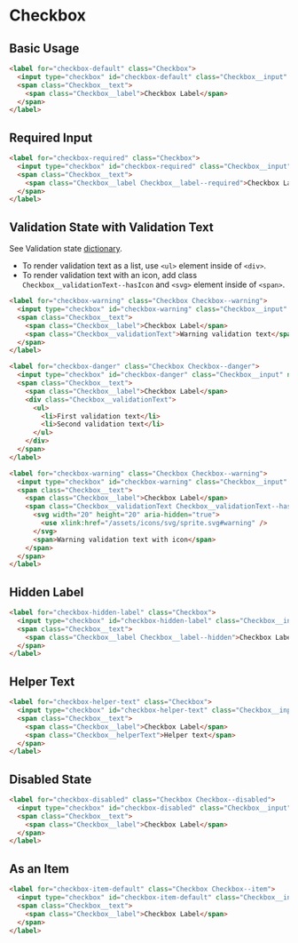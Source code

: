 # Checkbox

## Basic Usage

```html
<label for="checkbox-default" class="Checkbox">
  <input type="checkbox" id="checkbox-default" class="Checkbox__input" name="default" />
  <span class="Checkbox__text">
    <span class="Checkbox__label">Checkbox Label</span>
  </span>
</label>
```

## Required Input

```html
<label for="checkbox-required" class="Checkbox">
  <input type="checkbox" id="checkbox-required" class="Checkbox__input" name="required" required />
  <span class="Checkbox__text">
    <span class="Checkbox__label Checkbox__label--required">Checkbox Label</span>
  </span>
</label>
```

## Validation State with Validation Text

See Validation state [dictionary][dictionary-validation].

- To render validation text as a list, use `<ul>` element inside of `<div>`.
- To render validation text with an icon, add class `Checkbox__validationText--hasIcon` and `<svg>` element inside of `<span>`.

```html
<label for="checkbox-warning" class="Checkbox Checkbox--warning">
  <input type="checkbox" id="checkbox-warning" class="Checkbox__input" name="warning" />
  <span class="Checkbox__text">
    <span class="Checkbox__label">Checkbox Label</span>
    <span class="Checkbox__validationText">Warning validation text</span>
  </span>
</label>

<label for="checkbox-danger" class="Checkbox Checkbox--danger">
  <input type="checkbox" id="checkbox-danger" class="Checkbox__input" name="danger" />
  <span class="Checkbox__text">
    <span class="Checkbox__label">Checkbox Label</span>
    <div class="Checkbox__validationText">
      <ul>
        <li>First validation text</li>
        <li>Second validation text</li>
      </ul>
    </div>
  </span>
</label>

<label for="checkbox-warning" class="Checkbox Checkbox--warning">
  <input type="checkbox" id="checkbox-warning" class="Checkbox__input" name="warning" />
  <span class="Checkbox__text">
    <span class="Checkbox__label">Checkbox Label</span>
    <span class="Checkbox__validationText Checkbox__validationText--hasIcon">
      <svg width="20" height="20" aria-hidden="true">
        <use xlink:href="/assets/icons/svg/sprite.svg#warning" />
      </svg>
      <span>Warning validation text with icon</span>
    </span>
  </span>
</label>
```

## Hidden Label

```html
<label for="checkbox-hidden-label" class="Checkbox">
  <input type="checkbox" id="checkbox-hidden-label" class="Checkbox__input" name="hiddenLabel" required />
  <span class="Checkbox__text">
    <span class="Checkbox__label Checkbox__label--hidden">Checkbox Label</span>
  </span>
</label>
```

## Helper Text

```html
<label for="checkbox-helper-text" class="Checkbox">
  <input type="checkbox" id="checkbox-helper-text" class="Checkbox__input" name="helperText" />
  <span class="Checkbox__text">
    <span class="Checkbox__label">Checkbox Label</span>
    <span class="Checkbox__helperText">Helper text</span>
  </span>
</label>
```

## Disabled State

```html
<label for="checkbox-disabled" class="Checkbox Checkbox--disabled">
  <input type="checkbox" id="checkbox-disabled" class="Checkbox__input" name="disabled" disabled />
  <span class="Checkbox__text">
    <span class="Checkbox__label">Checkbox Label</span>
  </span>
</label>
```

## As an Item

```html
<label for="checkbox-item-default" class="Checkbox Checkbox--item">
  <input type="checkbox" id="checkbox-item-default" class="Checkbox__input" name="item" />
  <span class="Checkbox__text">
    <span class="Checkbox__label">Checkbox Label</span>
  </span>
</label>
```

[dictionary-validation]: https://github.com/lmc-eu/spirit-design-system/blob/main/docs/DICTIONARIES.md#validation
